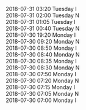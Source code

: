 2018-07-31 03:20 Tuesday  I  
2018-07-31 02:00 Tuesday  N  
2018-07-31 01:05 Tuesday  I  
2018-07-31 00:40 Tuesday  N  
2018-07-30 19:20 Monday  I  
2018-07-30 09:20 Monday  N  
2018-07-30 08:50 Monday  I  
2018-07-30 08:40 Monday  N  
2018-07-30 08:35 Monday  I  
2018-07-30 08:30 Monday  N  
2018-07-30 07:50 Monday  I  
2018-07-30 07:20 Monday  N  
2018-07-30 07:15 Monday  I  
2018-07-30 07:05 Monday  N  
2018-07-30 07:00 Monday  I  
